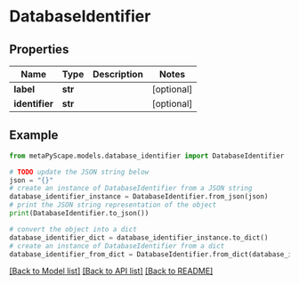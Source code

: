 # DatabaseIdentifier


## Properties

Name | Type | Description | Notes
------------ | ------------- | ------------- | -------------
**label** | **str** |  | [optional] 
**identifier** | **str** |  | [optional] 

## Example

```python
from metaPyScape.models.database_identifier import DatabaseIdentifier

# TODO update the JSON string below
json = "{}"
# create an instance of DatabaseIdentifier from a JSON string
database_identifier_instance = DatabaseIdentifier.from_json(json)
# print the JSON string representation of the object
print(DatabaseIdentifier.to_json())

# convert the object into a dict
database_identifier_dict = database_identifier_instance.to_dict()
# create an instance of DatabaseIdentifier from a dict
database_identifier_from_dict = DatabaseIdentifier.from_dict(database_identifier_dict)
```
[[Back to Model list]](../README.md#documentation-for-models) [[Back to API list]](../README.md#documentation-for-api-endpoints) [[Back to README]](../README.md)


